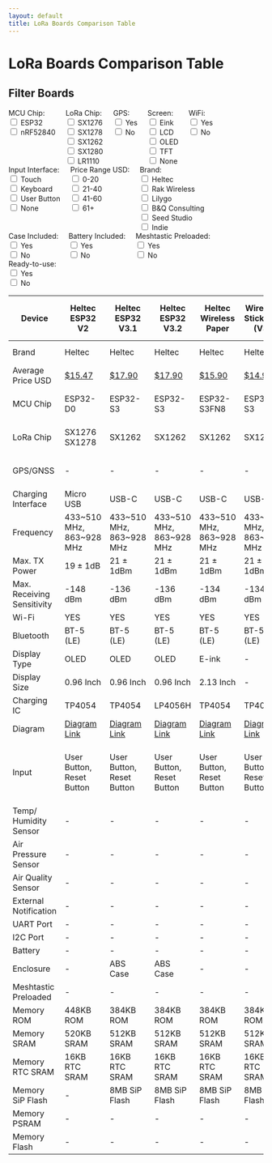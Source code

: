 ```yaml
---
layout: default
title: LoRa Boards Comparison Table
---
```


# LoRa Boards Comparison Table

## Filter Boards

<div style="display: flex; flex-wrap: wrap;">
  <div style="margin-right: 20px;">
    <label>MCU Chip:</label>
    <div>
      <input type="checkbox" class="mcuFilter" value="ESP32"> ESP32<br>
      <input type="checkbox" class="mcuFilter" value="nRF"> nRF52840<br>
    </div>
  </div>
  <div style="margin-right: 20px;">
    <label>LoRa Chip:</label>
    <div>
      <input type="checkbox" class="loraFilter" value="SX1276"> SX1276<br>
      <input type="checkbox" class="loraFilter" value="SX1278"> SX1278<br>      
      <input type="checkbox" class="loraFilter" value="SX1262"> SX1262<br>
      <input type="checkbox" class="loraFilter" value="SX1280"> SX1280<br>
      <input type="checkbox" class="loraFilter" value="LR1110"> LR1110<br>
    </div>
  </div>
  <div style="margin-right: 20px;">
    <label>GPS:</label>
    <div>
      <input type="checkbox" class="gpsFilter" value="Yes"> Yes<br>
      <input type="checkbox" class="gpsFilter" value="No"> No<br>
    </div>
  </div>
  <div style="margin-right: 20px;">
    <label>Screen:</label>
    <div>
      <input type="checkbox" class="screenFilter" value="Eink"> Eink<br>
      <input type="checkbox" class="screenFilter" value="LCD"> LCD<br>      
      <input type="checkbox" class="screenFilter" value="OLED"> OLED<br>      
      <input type="checkbox" class="screenFilter" value="TFT"> TFT<br>
      <input type="checkbox" class="screenFilter" value="None"> None<br>
    </div>
  </div>
  <div style="margin-right: 20px;">
    <label>WiFi:</label>
    <div>
      <input type="checkbox" class="wifiFilter" value="Yes"> Yes<br>
      <input type="checkbox" class="wifiFilter" value="No"> No<br>
    </div>
  </div>
  <div style="margin-right: 20px;">
    <label>Input Interface:</label>
    <div>
      <input type="checkbox" class="inputFilter" value="Touch"> Touch<br>
      <input type="checkbox" class="inputFilter" value="Keyboard"> Keyboard<br>
      <input type="checkbox" class="inputFilter" value="User"> User Button<br>
      <input type="checkbox" class="inputFilter" value="None"> None<br>
    </div>
  </div>
  <div style="margin-right: 20px;">
    <label>Price Range USD:</label>
    <div>
      <input type="checkbox" class="priceFilter" value="0-20"> 0-20<br>
      <input type="checkbox" class="priceFilter" value="21-40"> 21-40<br>
      <input type="checkbox" class="priceFilter" value="41-60"> 41-60<br>
      <input type="checkbox" class="priceFilter" value="61+"> 61+<br>
    </div>
  </div>
  <div style="margin-right: 20px;">
    <label>Brand:</label>
    <div>
      <input type="checkbox" class="brandFilter" value="Heltec"> Heltec<br>
      <input type="checkbox" class="brandFilter" value="Rack"> Rak Wireless<br>
      <input type="checkbox" class="brandFilter" value="Lilygo"> Lilygo<br>
      <input type="checkbox" class="brandFilter" value="B&Q"> B&Q Consulting<br>
      <input type="checkbox" class="brandFilter" value="Seeed"> Seed Studio<br>
      <input type="checkbox" class="brandFilter" value="Indie"> Indie<br>
    </div>
  </div>
  <div style="margin-right: 20px;">
    <label>Case Included:</label>
    <div>
      <input type="checkbox" class="caseFilter" value="Yes"> Yes<br>
      <input type="checkbox" class="caseFilter" value="No"> No<br>
    </div>
  </div>
  <div style="margin-right: 20px;">
    <label>Battery Included:</label>
    <div>
      <input type="checkbox" class="batteryFilter" value="Yes"> Yes<br>
      <input type="checkbox" class="batteryFilter" value="No"> No<br>
    </div>
  </div>
  <div style="margin-right: 20px;">
    <label>Meshtastic Preloaded:</label>
    <div>
      <input type="checkbox" class="meshtasticFilter" value="Yes"> Yes<br>
      <input type="checkbox" class="meshtasticFilter" value="No"> No<br>
    </div>
  </div>
  <div style="margin-right: 20px;">
    <label>Ready-to-use:</label>
    <div>
      <input type="checkbox" class="readyFilter" value="Yes"> Yes<br>
      <input type="checkbox" class="readyFilter" value="No"> No<br>
    </div>
  </div>
</div>

<div style="overflow-x: auto;">
  <table id="comparisonTable">
    <thead>
      <tr>
        <th>Device</th>
        <th data-mcu="ESP32" data-lora="SX1276" data-gps="No" data-screen="OLED" data-wifi="Yes" data-input="User" data-price="15.47" data-brand="Heltec" data-case="No" data-battery="No" data-meshtastic="No" data-ready="No">Heltec ESP32 V2</th>
        <th data-mcu="ESP32" data-lora="SX1262" data-gps="No" data-screen="OLED" data-wifi="Yes" data-input="User" data-price="17.90" data-brand="Heltec" data-case="Yes" data-battery="No" data-meshtastic="No" data-ready="No">Heltec ESP32 V3.1</th>
        <th data-mcu="ESP32" data-lora="SX1262" data-gps="No" data-screen="OLED" data-wifi="Yes" data-input="User" data-price="17.90" data-brand="Heltec" data-case="Yes" data-battery="No" data-meshtastic="No" data-ready="No">Heltec ESP32 V3.2</th>
        <th data-mcu="ESP32" data-lora="SX1262" data-gps="No" data-screen="Eink" data-wifi="Yes" data-input="User" data-price="15.90" data-brand="Heltec" data-case="No" data-battery="No" data-meshtastic="No" data-ready="No">Heltec Wireless Paper</th>
        <th data-mcu="ESP32" data-lora="SX1262" data-gps="No" data-screen="None" data-wifi="Yes" data-input="User" data-price="14.90" data-brand="Heltec" data-case="No" data-battery="No" data-meshtastic="No" data-ready="No">Wireless Stick Lite (V3)</th>
        <th data-mcu="ESP32" data-lora="SX1262" data-gps="Yes" data-screen="TFT" data-wifi="Yes" data-input="User" data-price="22.90" data-brand="Heltec" data-case="No" data-battery="No" data-meshtastic="No" data-ready="No">Heltec Wireless Tracker</th>
        <th data-mcu="ESP32" data-lora="SX1262" data-gps="Yes" data-screen="None" data-wifi="Yes" data-input="User" data-price="25.99" data-brand="Heltec" data-case="Yes" data-battery="Yes" data-meshtastic="Yes" data-ready="Yes">Heltec Capsule Sensor V3</th>
        <th data-mcu="ESP32" data-lora="SX1262" data-gps="No" data-screen="Eink" data-wifi="Yes" data-input="User" data-price="19.90" data-brand="Heltec" data-case="No" data-battery="No" data-meshtastic="No" data-ready="No">Heltec Vision Master E213</th>
        <th data-mcu="ESP32" data-lora="SX1262" data-gps="No" data-screen="Eink" data-wifi="Yes" data-input="User" data-price="20.90" data-brand="Heltec" data-case="No" data-battery="No" data-meshtastic="No" data-ready="No">Heltec Vision Master E290</th>
        <th data-mcu="ESP32" data-lora="SX1262" data-gps="No" data-screen="TFT" data-wifi="Yes" data-input="User" data-price="20.00" data-brand="Heltec" data-case="No" data-battery="No" data-meshtastic="No" data-ready="No">Heltec Vision Master T190</th> 
        <th data-mcu="nRF" data-lora="SX1262" data-gps="Yes" data-screen="TFT" data-wifi="No" data-input="User" data-price="41.70" data-brand="Heltec" data-case="Yes" data-battery="No" data-meshtastic="Yes" data-ready="No">Heltec Mesh Node T114</th>         
        <th data-mcu="nRF" data-lora="SX1262" data-gps="No" data-screen="None" data-wifi="No" data-input="None" data-price="36.97" data-brand="Rack" data-case="No" data-battery="No" data-meshtastic="No" data-ready="No">WisBlock Start Kit RAK4631</th>
        <th data-mcu="nRF" data-lora="SX1262" data-gps="Yes" data-screen="OLED" data-wifi="No" data-input="None" data-price="99.00" data-brand="Rack" data-case="Yes" data-battery="Yes" data-meshtastic="Yes" data-ready="Yes">WisMesh Pocket</th>        
        <th data-mcu="ESP32" data-lora="SX1262" data-gps="No" data-screen="LCD" data-wifi="Yes" data-input="Touch, Keyboard, User" data-price="52.66" data-brand="Lilygo" data-case="No" data-battery="No" data-meshtastic="No" data-ready="No">T-Deck</th>
        <th data-mcu="nRF" data-lora="SX1262" data-gps="Yes" data-screen="Eink" data-wifi="No" data-input="Touch, User" data-price="54.41" data-brand="Lilygo" data-case="Yes" data-battery="Yes" data-meshtastic="Yes" data-ready="Yes">T-Echo</th>
        <th data-mcu="ESP32" data-lora="SX1276" data-gps="Yes" data-screen="OLED" data-wifi="Yes" data-input="User" data-price="32.80" data-brand="Lilygo" data-case="No" data-battery="No" data-meshtastic="Yes" data-ready="No">T-Beam</th>
        <th data-mcu="ESP32" data-lora="SX1262" data-gps="Yes" data-screen="OLED" data-wifi="Yes" data-input="User" data-price="44.17" data-brand="Lilygo" data-case="No" data-battery="No" data-meshtastic="Yes" data-ready="No">T-Beam Supreme</th>
        <th data-mcu="ESP32" data-lora="SX1262 SX1276 SX1278 SX1280" data-gps="No" data-screen="OLED" data-wifi="Yes" data-input="User" data-price="17.58" data-brand="Lilygo" data-case="No" data-battery="No" data-meshtastic="No" data-ready="No">T3-S3</th>
        <th data-mcu="ESP32" data-lora="SX1262" data-gps="No" data-screen="OLED" data-wifi="Yes" data-input="User" data-price="109.00" data-brand="B&Q" data-case="Yes" data-battery="No" data-meshtastic="Yes" data-ready="No">Station G2</th>
        <th data-mcu="nRF" data-lora="SX1262" data-gps="Yes" data-screen="OLED" data-wifi="No" data-input="User" data-price="86.00" data-brand="B&Q" data-case="Yes" data-battery="No" data-meshtastic="Yes" data-ready="No">Nano G2 Ultra</th>
        <th data-mcu="nRF" data-lora="LR1110" data-gps="Yes" data-screen="None" data-wifi="No" data-input="User" data-price="29.90" data-brand="Seeed" data-case="No" data-battery="No" data-meshtastic="No" data-ready="No">Card Tracker T1000-E</th>    
      </tr>
    </thead>
    <tbody>
      <tr>
        <td>Brand</td>
        <td>Heltec</td><!--Heltec V2-->
        <td>Heltec</td><!--Heltec V3-->
        <td>Heltec</td><!--Wireless Paper-->
        <td>Heltec</td><!--Wireless Stick Lite-->
        <td>Heltec</td><!--Wireless Tracker-->
        <td>Heltec</td><!--Capsule Sensor V3-->
        <td>Heltec</td><!--Capsule Sensor V3.2-->
        <td>Heltec</td><!--Vision Master E213-->
        <td>Heltec</td><!--Vision Master E290-->
        <td>Heltec</td><!--Vision Master T190-->
        <td>Heltec</td><!--T114-->
        <td>Rak Wireless</td><!--RAKRAK19007-->
        <td>Rak Wireless</td><!--WisMesh-->
        <td>Lilygo</td><!--T-Deck-->
        <td>Lilygo</td><!--T-Echo-->
        <td>Lilygo</td><!--T-Beam-->
        <td>Lilygo</td><!--T-Beam-Supreme-->
        <td>Lilygo</td><!--T3-S3-->
        <td>B&Q Consulting</td><!--Station G2-->
        <td>B&Q Consulting</td><!--Nano G2 Ultra-->
        <td>Seeed Studio</td><!--Wio Tracker 1110-->
      </tr>
      <tr>
        <td>Average Price USD</td>
        <td><a href="https://www.aliexpress.com/i/2251832758749430.html?gatewayAdapt=4itemAdapt" target="_blank" rel="noopener noreferrer">$15.47</a></td><!--Heltec V2-->
        <td><a href="https://heltec.org/project/wifi-lora-32-v3/" target="_blank" rel="noopener noreferrer">$17.90</a></td><!--Heltec V3-->
        <td><a href="https://heltec.org/project/wifi-lora-32-v3/" target="_blank" rel="noopener noreferrer">$17.90</a></td><!--Heltec V3.2-->
        <td><a href="https://heltec.org/project/wireless-paper/" target="_blank" rel="noopener noreferrer">$15.90</a></td><!--Wireless Paper-->
        <td><a href="https://heltec.org/project/wireless-stick-lite-v2/" target="_blank" rel="noopener noreferrer">$14.90</a></td><!--Wireless Stick Lite-->
        <td><a href="https://heltec.org/project/wireless-tracker/" target="_blank" rel="noopener noreferrer">$22.90</a></td><!--Wireless Tracker-->
        <td><a href="https://heltec.org/project/heltec-capsule-sensor-v3/" target="_blank" rel="noopener noreferrer">$25.99</a></td><!--Capsule Sensor V3-->
        <td><a href="https://heltec.org/project/vision-master-e213/" target="_blank" rel="noopener noreferrer">$19.90</a></td><!--Vision Master E213-->
        <td><a href="https://heltec.org/project/vision-master-e290/" target="_blank" rel="noopener noreferrer">$20.90</a></td><!--Vision Master E290-->
        <td><a href="https://heltec.org/project/vision-master-t190/" target="_blank" rel="noopener noreferrer">$20.00</a></td><!--Vision Master T190-->       
        <td><a href="https://heltec.org/project/mesh-node-t114/" target="_blank" rel="noopener noreferrer">$41.70</a></td><!--T114-->
        <td><a href="https://store.rakwireless.com/products/wisblock-meshtastic-starter-kit?variant=43884035113158" target="_blank" rel="noopener noreferrer">$27.99</a></td><!--RAKRAK19007-->
        <td><a href="https://store.rakwireless.com/products/wismesh-pocket?variant=43640511365318" target="_blank" rel="noopener noreferrer">$99.00</a></td><!--WisMesh-->
        <td><a href="https://www.lilygo.cc/products/t-deck" target="_blank" rel="noopener noreferrer">$52.13</a></td><!--T-Deck-->
        <td><a href="https://www.lilygo.cc/products/t-echo" target="_blank" rel="noopener noreferrer">$54.41</a></td><!--T-Echo-->
        <td><a href="https://www.lilygo.cc/products/t-beam-v1-1-esp32-lora-module" target="_blank" rel="noopener noreferrer">$32.80</a></td><!--T-Beam-->
        <td><a href="https://www.lilygo.cc/products/t-beamsupreme-m" target="_blank" rel="noopener noreferrer">$44.17/ $70.17</a></td><!--T-Beam-Supreme-->
        <td><a href="https://www.lilygo.cc/products/t3s3-v1-0" target="_blank" rel="noopener noreferrer">$17.58</a></td><!--T3-S3-->
        <td><a href="https://shop.uniteng.com/product/meshtastic-mesh-device-station-edition/" target="_blank" rel="noopener noreferrer">$109.00</a></td><!--Station G2-->
        <td><a href="https://shop.uniteng.com/product/meshtastic-mesh-device-nano-g2-ultra/" target="_blank" rel="noopener noreferrer">$86.00</a></td><!--Nano G2 Ultra-->
        <td><a href="https://www.seeedstudio.com/SenseCAP-Card-Tracker-T1000-E-for-Meshtastic-p-5913.html" target="_blank" rel="noopener noreferrer">$39.90</a></td><!--Wio Tracker 1110-->
      </tr>
      <tr>
        <td>MCU Chip</td>
        <td>ESP32-D0</td><!--Heltec V2-->
        <td>ESP32-S3</td><!--Heltec V3-->
        <td>ESP32-S3</td><!--Heltec V3.2-->
        <td>ESP32-S3FN8</td><!--Wireless Paper-->
        <td>ESP32-S3</td><!--Wireless Stick Lite-->
        <td>ESP32-S3FN8</td><!--Wireless Tracker-->
        <td>ESP32-S3FN8</td><!--Capsule Sensor V3-->
        <td>ESP32-S3R8</td><!--Vision Master E213-->
        <td>ESP32-S3R8</td><!--Vision Master E290-->
        <td>ESP32-S3R8</td><!--Vision Master T190-->        
        <td>NRF52840</td><!--T114-->
        <td>NRF52840</td><!--RAKRAK19007-->
        <td>NRF52840</td><!--WisMesh-->
        <td>ESP32-S3</td><!--T-Deck-->
        <td>NRF52840</td><!--T-Echo-->
        <td>ESP32-D0WDQ6-V3</td><!--T-Beam-->        
        <td>ESP32-S3FN8</td><!--T-Beam Supreme-->
        <td>ESP32-S3FH4R2</td><!--T3-S3-->  
        <td>ESP32-S3</td><!--Station G2-->
        <td>NRF52840</td><!--Nano G2 Ultra-->
        <td>NRF52840</td><!--Wio Tracker 1110-->
      </tr>
      <tr>
        <td>LoRa Chip</td>
        <td>SX1276 SX1278</td><!--Heltec V2-->
        <td>SX1262</td><!--Heltec V3-->
        <td>SX1262</td><!--Heltec V3.2-->
        <td>SX1262</td><!--Wireless Paper-->
        <td>SX1262</td><!--Wireless Stick Lite-->
        <td>SX1262</td><!--Wireless Tracker-->
        <td>SX1262</td><!--Capsule Sensor V3-->
        <td>SX1262</td><!--Vision Master E213-->
        <td>SX1262</td><!--Vision Master E290-->
        <td>SX1262</td><!--Vision Master T190-->
        <td>SX1262</td><!--T114-->
        <td>SX1262</td><!--RAKRAK19007-->
        <td>SX1262</td><!--WisMesh-->
        <td>SX1262</td><!--T-Deck-->
        <td>SX1262</td><!--T-Echo-->
        <td>SX1276 SX1278</td><!--T-Beam-->
        <td>SX1262</td><!--T-Beam-Supreme-->
        <td>SX1262 SX1276 SX1280</td><!--T3-S3-->
        <td>SX1262</td><!--Station G2-->
        <td>SX1262</td><!--Nano G2 Ultra-->
        <td>LR1110</td><!--Wio Tracker 1110-->
      </tr>
      <tr>
        <td>GPS/GNSS</td>
        <td>-</td><!--Heltec V2-->
        <td>-</td><!--Heltec V3-->
        <td>-</td><!--Heltec V3.2-->
        <td>-</td><!--Wireless Paper-->
        <td>-</td><!--Wireless Stick Lite-->
        <td>UC6580</td><!--Wireless Tracker-->
        <td>L76k</td><!--Capsule Sensor V3-->
        <td>-</td><!--Vision Master E213-->
        <td>-</td><!--Vision Master E290-->
        <td>-</td><!--Vision Master T190-->
        <td>L76k</td><!--T114-->
        <td>-</td><!--RAKRAK19007-->
        <td>-</td><!--WisMesh-->
        <td>-</td><!--T-Deck-->
        <td>L76k</td><!--T-Echo-->
        <td>NEO-6M/M8N</td><!--T-Beam-->
        <td>L76k/ MAX-M10S</td><!--T-Beam-Supreme-->         
        <td>-</td><!--T3-S3-->          
        <td>-</td><!--Station G2-->
        <td>ATGM336H-5N</td><!--Nano G2 Ultra--> 
        <td>Grove Air530 GPS</td><!--Wio Tracker 1110-->
      </tr>
      <tr>
        <td>Charging Interface</td>
        <td>Micro USB</td><!--Heltec V2-->
        <td>USB-C</td><!--Heltec V3-->
        <td>USB-C</td><!--Heltec V3.2-->
        <td>USB-C</td><!--Wireless Paper-->
        <td>USB-C</td><!--Wireless Stick Lite-->
        <td>USB-C</td><!--Wireless Tracker-->
        <td>Wireless Boot</td><!--Capsule Sensor V3-->
        <td>USB-C</td><!--Vision Master E213-->
        <td>USB-C</td><!--Vision Master E290-->
        <td>USB-C</td><!--Vision Master T190-->
        <td>USB-C</td><!--T114-->
        <td>USB-C</td><!--RAKRAK19007-->   
        <td>USB-C</td><!--WisMesh-->
        <td>USB-C</td><!--T-Deck-->
        <td>USB-C</td><!--T-Echo-->
        <td>Micro USB</td><!--T-Beam-->
        <td>USB-C</td><!--T-Beam-Supreme-->            
        <td>USB-C</td><!--T3-S3-->
        <td>USB-C</td><!--Station G2-->
        <td>USB-C</td><!--Nano G2 Ultra-->
        <td>USB-C</td><!--Wio Tracker 1110-->
      </tr>
      <tr>
        <td>Frequency</td>
        <td>433~510 MHz, 863~928 MHz</td><!--Heltec V2-->
        <td>433~510 MHz, 863~928 MHz</td><!--Heltec V3-->
        <td>433~510 MHz, 863~928 MHz</td><!--Heltec V3.2-->
        <td>433~510 MHz, 863~928 MHz</td><!--Wireless Paper-->
        <td>433~510 MHz, 863~928 MHz</td><!--Wireless Stick Lite-->
        <td>433~510 MHz, 863~928 MHz</td><!--Wireless Tracker-->
        <td>433~510 MHz, 863~928 MHz</td><!--Capsule Sensor V3-->
        <td>433~510 MHz, 863~928 MHz</td><!--Vision Master E213-->
        <td>433~510 MHz, 863~928 MHz</td><!--Vision Master E290-->
        <td>433~510 MHz, 863~928 MHz</td><!--Vision Master T190-->
        <td>433~510 MHz, 863~928 MHz</td><!--T114-->
        <td>433~510 MHz, 863~928 MHz</td><!--RAKRAK19007-->     
        <td>433~510 MHz, 863~928 MHz</td><!--WisMesh-->
        <td>433~510 MHz, 863~928 MHz</td><!--T-Deck-->
        <td>433~510 MHz, 863~928 MHz</td><!--T-Echo-->
        <td>433~510 MHz, 863~928 MHz</td><!--T-Beam-->        
        <td>433~510 MHz, 863~928 MHz</td><!--T-Beam-Supreme-->      
        <td>433~510 MHz, 863~928 MHz</td><!--T3-S3-->    
        <td>863~928 MHz</td><!--Station G2-->
        <td>863~928 MHz</td><!--Nano G2 Ultra-->
        <td>863~928 MHz</td><!--Wio Tracker 1110-->
      </tr>
      <tr>
        <td>Max. TX Power</td>
        <td>19 ± 1dB</td><!--Heltec V2-->
        <td>21 ± 1dBm</td><!--Heltec V3-->
        <td>21 ± 1dBm</td><!--Heltec V3.2-->
        <td>21 ± 1dBm</td><!--Wireless Paper-->
        <td>21 ± 1dBm</td><!--Wireless Stick Lite-->
        <td>21 ± 1dBm</td><!--Wireless Tracker-->
        <td>21 ± 1dBm</td><!--Capsule Sensor V3-->
        <td>21 ± 1dBm</td><!--Vision Master E213-->
        <td>21 ± 1dBm</td><!--Vision Master E290-->
        <td>21 ± 1dBm</td><!--Vision Master T190-->
        <td>21 ± 1dBm</td><!--T114-->
        <td>22 ± 1dBm</td><!--RAKRAK19007-->
        <td>22 ± 1dBm</td><!--WisMesh-->
        <td>22 ± 1dBm</td><!--T-Deck-->
        <td>22 ± 1dBm</td><!--T-Echo-->
        <td>22 ± 1dBm</td><!--T-Beam-->        
        <td>22 ± 1dBm</td><!--T-Beam-Supreme-->         
        <td>22 ± 1dBm</td><!--T3-S3-->  
        <td>35 ± 1dBm</td><!--Station G2-->
        <td>22 ± 1dBm</td><!--Nano G2 Ultra-->
        <td>20 ± 1dBm</td><!--Wio Tracker 1110-->
      </tr>
      <tr>
        <td>Max. Receiving Sensitivity</td>
        <td>-148 dBm</td><!--Heltec V2-->
        <td>-136 dBm</td><!--Heltec V3-->
        <td>-136 dBm</td><!--Heltec V3.2-->
        <td>-134 dBm</td><!--Wireless Paper-->
        <td>-134 dBm</td><!--Wireless Stick Lite-->
        <td>-137 dBm</td><!--Wireless Tracker-->
        <td>-135 dBm</td><!--Capsule Sensor V3-->
        <td>-136 dBm</td><!--Vision Master E213-->
        <td>-136 dBm</td><!--Vision Master E290-->    
        <td>-136 dBm</td><!--Vision Master T190-->
        <td>-136 dBm</td><!--T114-->
        <td>-136 dBm</td><!--RAKRAK19007-->     
        <td>-136 dBm</td><!--WisMesh-->
        <td>-136 dBm</td><!--T-Deck-->
        <td>-136 dBm</td><!--T-Echo-->     
        <td>-148 dBm</td><!--T-Beam-->
        <td>-136 dBm</td><!--T-Beam-Supreme-->            
        <td>-136 dBm</td><!--T3-S3-->   
        <td>?</td><!--Station G2-->
        <td>?</td><!--Nano G2 Ultra-->
        <td>-141 dBm</td><!--Wio Tracker 1110-->
      </tr>
      <tr>
        <td>Wi-Fi</td>
        <td>YES</td><!--Heltec V2-->
        <td>YES</td><!--Heltec V3-->
        <td>YES</td><!--Heltec V3.2-->
        <td>YES</td><!--Wireless Paper-->
        <td>YES</td><!--Wireless Stick Lite-->
        <td>YES</td><!--Wireless Tracker-->
        <td>YES</td><!--Capsule Sensor V3-->
        <td>YES</td><!--Vision Master E213-->
        <td>YES</td><!--Vision Master E290-->
        <td>YES</td><!--Vision Master T190-->
        <td>NO</td><!--T114-->
        <td>NO</td><!--RAKRAK19007-->       
        <td>NO</td><!--WisMesh-->
        <td>YES</td><!--T-Deck-->
        <td>NO</td><!--T-Echo-->
        <td>YES</td><!--T-Beam-->   
        <td>YES</td><!--T-Beam-Supreme-->            
        <td>YES</td><!--T3-S3-->   
        <td>YES</td><!--Station G2-->
        <td>NO</td><!--Nano G2 Ultra-->
        <td>NO</td><!--Wio Tracker 1110-->
      </tr>
      <tr>
        <td>Bluetooth</td>
        <td>BT-5 (LE)</td><!--Heltec V2-->
        <td>BT-5 (LE)</td><!--Heltec V3-->
        <td>BT-5 (LE)</td><!--Heltec V3.2-->
        <td>BT-5 (LE)</td><!--Wireless Paper-->
        <td>BT-5 (LE)</td><!--Wireless Stick Lite-->
        <td>BT-5 (LE)</td><!--Wireless Tracker-->
        <td>BT-5 (LE)</td><!--Capsule Sensor V3-->
        <td>BT-5 (LE)</td><!--Vision Master E213-->
        <td>BT-5 (LE)</td><!--Vision Master E290-->
        <td>BT-5 (LE)</td><!--Vision Master T190-->
        <td>BT-5 (LE)</td><!--T114-->
        <td>BT-5 (LE)</td><!--RAKRAK19007-->   
        <td>BT-5 (LE)</td><!--WisMesh-->
        <td>BT-5 (LE)</td><!--T-Deck-->
        <td>BT-5 (LE)</td><!--T-Echo-->
        <td>BT-4.2 (LE)</td><!--T-Beam-->        
        <td>BT-5 (LE)</td><!--T-Beam-Supreme-->            
        <td>BT-5 (LE)</td><!--T3-S3-->   
        <td>BT-5 (LE)</td><!--Station G2-->
        <td>BT-5.4 (LE)</td><!--Nano G2 Ultra-->
        <td>BT-5.3 (LE)</td><!--Wio Tracker 1110-->
      </tr>
      <tr>
        <td>Display Type</td>
        <td>OLED</td><!--Heltec V2-->
        <td>OLED</td><!--Heltec V3-->
        <td>OLED</td><!--Heltec V3.2-->
        <td>E-ink</td><!--Wireless Paper-->
        <td>-</td><!--Wireless Stick Lite-->
        <td>TFT</td><!--Wireless Tracker-->
        <td>-</td><!--Capsule Sensor V3-->
        <td>E-ink</td><!--Vision Master E213-->
        <td>E-ink</td><!--Vision Master E290-->
        <td>TFT</td><!--Vision Master T190-->
        <td>TFT</td><!--T114-->
        <td>-</td><!--RAKRAK19007-->   
        <td>OLED</td><!--WisMesh-->
        <td>LCD</td><!--T-Deck-->
        <td>E-ink</td><!--T-Echo-->
        <td>OLED</td><!--T-Beam--> 
        <td>OLED</td><!--T-Beam-Supreme-->            
        <td>OLED</td><!--T3-S3-->       
        <td>OLED</td><!--Station G2-->
        <td>OLED</td><!--Nano G2 Ultra-->
        <td>OLED</td><!--Wio Tracker 1110-->
      </tr>
      <tr>
        <td>Display Size</td>
        <td>0.96 Inch</td><!--Heltec V2-->
        <td>0.96 Inch</td><!--Heltec V3-->
        <td>0.96 Inch</td><!--Heltec V3.2-->
        <td>2.13 Inch</td><!--Wireless Paper-->
        <td>-</td><!--Wireless Stick Lite-->
        <td>0.96-inch</td><!--Wireless Tracker-->
        <td>-</td><!--Capsule Sensor V3-->
        <td>2.13 Inch</td><!--Vision Master E213-->
        <td>2.9 Inch</td><!--Vision Master E290-->
        <td>1.9 Inch</td><!--Vision Master T190-->
        <td>1.14 Inch</td><!--T114-->
        <td>-</td><!--RAKRAK19007--> 
        <td>1.3 Inch</td><!--WisMesh-->
        <td>2.8 Inch</td><!--T-Deck-->
        <td>1.54 Inch</td><!--T-Echo-->
        <td>0.96 Inch</td><!--T-Beam-->      
        <td>1.3 Inch</td><!--T-Beam-Supreme-->            
        <td>0.96 Inch</td><!--T3-S3-->        
        <td>1.3 Inch</td><!--Station G2-->
        <td>1.3 Inch</td><!--Nano G2 Ultra-->
        <td>0.96 Inch</td><!--Wio Tracker 1110-->
      </tr>
      <tr>
        <td>Charging IC</td>
        <td>TP4054</td><!--Heltec V2-->
        <td>TP4054</td><!--Heltec V3-->
        <td>LP4056H</td><!--Heltec V3.2-->
        <td>TP4054</td><!--Wireless Paper-->
        <td>TP4054</td><!--Wireless Stick Lite-->
        <td>TP4054</td><!--Wireless Tracker-->
        <td>TP4054</td><!--Capsule Sensor V3-->
        <td>TP4054</td><!--Vision Master E213-->
        <td>TP4054</td><!--Vision Master E290-->
        <td>TP4054</td><!--Vision Master T190-->
        <td>LP4056H</td><!--T114-->
        <td>TP4054</td><!--RAKRAK19007-->  
        <td>TP4054</td><!--WisMesh-->
        <td>TP4054</td><!--T-Deck-->
        <td>TP4054</td><!--T-Echo-->
        <td>AXP192</td><!--T-Beam-->            
        <td>AXP2101</td><!--T-Beam-Supreme-->            
        <td>TP4054</td><!--T3-S3-->
        <td>?</td><!--Station G2-->
        <td>?</td><!--Nano G2 Ultra-->
        <td>ETA6003</td><!--Wio Tracker 1110-->
      </tr>
      <tr>
        <td>Diagram</td>
        <td><a href="https://resource.heltec.cn/download/WiFi_LoRa_32/V2.1/WIFI_LoRa_32_V2.1(868-915).PDF">Diagram Link</a></td><!--Heltec V2-->
        <td><a href="https://resource.heltec.cn/download/WiFi_LoRa_32_V3/HTIT-WB32LA(F)_V3.1_Schematic_Diagram.pdf">Diagram Link</a></td><!--Heltec V3-->
        <td><a href="https://resource.heltec.cn/download/WiFi_LoRa_32_V3/WiFi_LoRa_32_V3.2_Schematic_Diagram.pdf">Diagram Link</a></td><!--Heltec V3.2-->
        <td><a href="https://resource.heltec.cn/download/Wireless_Paper/Wireless_Paper_V0.4_Schematic_Diagram.pdf">Diagram Link</a></td><!--Wireless Paper-->
        <td><a href="https://resource.heltec.cn/download/Wireless_Stick_Lite_V3/HTIT-WSL_V3_Schematic_Diagram.pdf">Diagram Link</a></td><!--Wireless Stick Lite-->
        <td><a href="https://resource.heltec.cn/download/Wireless_Tracker/Wireless_Tacker1.1/HTIT-Tracker_V0.5.pdf">Diagram Link</a></td><!--Wireless Tracker-->
        <td><a href="https://resource.heltec.cn/download/Heltec%20Capsule%20Sensor%20V3/Capsule_Main_Esp32_Schematic_Diagram.pdf">Diagram Link</a></td><!--Capsule Sensor V3-->
        <td><a href="https://resource.heltec.cn/download/HT-VME213/HT-VME213%20Schematic%20Diagram.pdf">Diagram Link</a></td><!--Vision Master E213-->
        <td><a href="https://resource.heltec.cn/download/HT-VME290/HT-VME290%20Schematic_Diagram.pdf">Diagram Link</a></td><!--Vision Master E290-->
        <td><a href="https://resource.heltec.cn/download/HT-VMT190/HT-VMT90%20Schematic%20Diagram.pdf">Diagram Link</a></td><!--Vision Master T190-->     
        <td><a href="https://resource.heltec.cn/download/Mesh_Node_T114/MeshNode-T114_V2.0_SCH(2).pdf">Diagram Link</a></td><!--T114-->
        <td><a href="https://docs.rakwireless.com/Product-Categories/WisBlock/RAK4631/Datasheet/#hardware">Diagram Link</a></td><!--RAKRAK19007-->        
        <td><a href="">-</a></td><!--WisMesh-->
        <td><a href="https://github.com/Xinyuan-LilyGO/T-Deck/blob/master/schematic/schematic.pdf">Diagram Link</a></td><!--T-Deck-->
        <td><a href="https://github.com/Xinyuan-LilyGO/T-Echo/blob/main/T-Echo_Schematic.pdf">Diagram Link</a></td><!--T-Echo-->
        <td><a href="https://github.com/Xinyuan-LilyGO/LilyGo-LoRa-Series/blob/master/schematic/LilyGo_TBeam_V1.2.pdf">Diagram Link</a></td><!--T-Beam-->         
        <td><a href="https://github.com/Xinyuan-LilyGO/LilyGo-LoRa-Series/blob/master/schematic/LilyGo_T-BeamS3Supreme.pdf">Diagram Link</a></td><!--T-Beam-Supreme-->         
        <td><a href="https://github.com/Xinyuan-LilyGO/LilyGo-LoRa-Series/blob/master/schematic/T3_S3_V1.2.pdf">Diagram Link</a></td><!--T3-S3-->         
        <td><a href="https://wiki.uniteng.com/en/meshtastic/station-g2">Diagram Link</a></td><!--Station G2-->
        <td><a href="https://wiki.uniteng.com/meshtastic/nano-g2-ultra">Diagram Link</a></td><!--Nano G2 Ultra-->
        <td><a href="https://files.seeedstudio.com/products/SenseCAP/Wio-Tracker/Wio%20Tracker%201110%20v1.0_SCH_PDF_20230822.pdf">Diagram Link</a></td><!--Wio Tracker 1110-->
      </tr>
      <tr>
        <td>Input</td>
        <td>User Button, Reset Button</td><!--Heltec V2-->
        <td>User Button, Reset Button</td><!--Heltec V3-->
        <td>User Button, Reset Button</td><!--Heltec V3.2-->
        <td>User Button, Reset Button</td><!--Wireless Paper-->
        <td>User Button, Reset Button</td><!--Wireless Stick Lite-->
        <td>User Button, Reset Button</td><!--Wireless Tracker-->
        <td>User Button, Reset Button</td><!--Capsule Sensor V3-->
        <td>User Button, Reset Button, 3rd Button</td><!--Vision Master E213-->
        <td>User Button, Reset Button, 3rd Button</td><!--Vision Master E290-->
        <td>User Button, Reset Button</td><!--Vision Master T190-->
        <td>User Button, Reset Button</td><!--T114-->
        <td>Reset Button</td><!--RAKRAK19007-->        
        <td>User Button, Reset Button</td><!--WisMesh-->
        <td>Touch Screen, Keyboard, trackball, Reset Button</td><!--T-Deck-->
        <td>User Button, Reset Button, Touch Button</td><!--T-Echo-->
        <td>User Button, Reset Button, Power Button</td><!--T-Beam-->        
        <td>User Button, Reset Button, Power Button</td><!--T-Beam-Supreme-->            
        <td>User Button, Reset Button</td><!--T3-S3-->   
        <td>User Button, Reset Button, Boot Button</td><!--Station G2-->
        <td>4 Buttons</td><!--Nano G2 Ultra-->
        <td>User Button, Reset Button</td><!--Wio Tracker 1110-->
      </tr>       
      <tr>
        <td>Temp/ Humidity Sensor</td>
        <td>-</td><!--Heltec V2-->
        <td>-</td><!--Heltec V3-->
        <td>-</td><!--Heltec V3.2-->
        <td>-</td><!--Wireless Paper-->
        <td>-</td><!--Wireless Stick Lite-->
        <td>-</td><!--Wireless Tracker-->
        <td>-</td><!--Capsule Sensor V3-->
        <td>-</td><!--Vision Master E213-->
        <td>-</td><!--Vision Master E290-->
        <td>-</td><!--Vision Master T190-->
        <td>-</td><!--T114-->
        <td>-</td><!--RAKRAK19007-->
        <td>-</td><!--WisMesh-->
        <td>-</td><!--T-Deck-->      
        <td>-</td><!--T-Echo-->
        <td>-</td><!--T-Beam-->        
        <td>-</td><!--T-Beam-Supreme-->            
        <td>-</td><!--T3-S3-->                  
        <td>-</td><!--Station G2-->
        <td>-</td><!--Nano G2 Ultra-->
        <td>SHT41</td><!--Wio Tracker 1110-->
      </tr>
      <tr>
        <td>Air Pressure Sensor</td>
        <td>-</td><!--Heltec V2-->
        <td>-</td><!--Heltec V3-->
        <td>-</td><!--Heltec V3.2-->
        <td>-</td><!--Wireless Paper-->
        <td>-</td><!--Wireless Stick Lite-->
        <td>-</td><!--Wireless Tracker-->
        <td>-</td><!--Capsule Sensor V3-->
        <td>-</td><!--Vision Master E213-->
        <td>-</td><!--Vision Master E290-->
        <td>-</td><!--Vision Master T190-->
        <td>-</td><!--T114-->
        <td>-</td><!--RAKRAK19007-->
        <td>-</td><!--WisMesh-->
        <td>-</td><!--T-Deck-->      
        <td>-</td><!--T-Echo-->
        <td>-</td><!--T-Beam-->        
        <td>-</td><!--T-Beam-Supreme-->            
        <td>-</td><!--T3-S3-->                  
        <td>-</td><!--Station G2-->
        <td>-</td><!--Nano G2 Ultra-->
        <td>-</td><!--Wio Tracker 1110-->
      </tr>
      <tr>
        <td>Air Quality Sensor</td>
        <td>-</td><!--Heltec V2-->
        <td>-</td><!--Heltec V3-->
        <td>-</td><!--Heltec V3.2-->
        <td>-</td><!--Wireless Paper-->
        <td>-</td><!--Wireless Stick Lite-->
        <td>-</td><!--Wireless Tracker-->
        <td>-</td><!--Capsule Sensor V3-->
        <td>-</td><!--Vision Master E213-->
        <td>-</td><!--Vision Master E290-->
        <td>-</td><!--Vision Master T190-->
        <td>-</td><!--T114-->
        <td>-</td><!--RAKRAK19007-->
        <td>-</td><!--WisMesh-->
        <td>-</td><!--T-Deck-->      
        <td>-</td><!--T-Echo-->
        <td>-</td><!--T-Beam-->        
        <td>-</td><!--T-Beam-Supreme-->            
        <td>-</td><!--T3-S3-->                  
        <td>-</td><!--Station G2-->
        <td>-</td><!--Nano G2 Ultra-->
        <td>-</td><!--Wio Tracker 1110-->
      </tr>
      <tr>
        <td>External Notification</td>
        <td>-</td><!--Heltec V2-->
        <td>-</td><!--Heltec V3-->
        <td>-</td><!--Heltec V3.2-->
        <td>-</td><!--Wireless Paper-->
        <td>-</td><!--Wireless Stick Lite-->
        <td>-</td><!--Wireless Tracker-->
        <td>-</td><!--Capsule Sensor V3-->
        <td>-</td><!--Vision Master E213-->
        <td>-</td><!--Vision Master E290-->
        <td>-</td><!--Vision Master T190-->
        <td>-</td><!--T114-->
        <td>-</td><!--RAKRAK19007-->
        <td>-</td><!--WisMesh-->
        <td>Buzzer</td><!--T-Deck-->      
        <td>-</td><!--T-Echo-->
        <td>-</td><!--T-Beam-->        
        <td>-</td><!--T-Beam-Supreme-->            
        <td>-</td><!--T3-S3-->                  
        <td>-</td><!--Station G2-->
        <td>-</td><!--Nano G2 Ultra-->
        <td>Buzzer</td><!--Wio Tracker 1110-->
      </tr>
      <tr>
        <td>UART Port</td>
        <td>-</td><!--Heltec V2-->
        <td>-</td><!--Heltec V3-->
        <td>-</td><!--Heltec V3.2-->
        <td>-</td><!--Wireless Paper-->
        <td>-</td><!--Wireless Stick Lite-->
        <td>-</td><!--Wireless Tracker-->
        <td>-</td><!--Capsule Sensor V3-->
        <td>1x Quiic</td><!--Vision Master E213-->
        <td>-</td><!--Vision Master E290-->
        <td>-</td><!--Vision Master T190-->
        <td>-</td><!--T114-->
        <td>-</td><!--RAKRAK19007-->
        <td>-</td><!--WisMesh-->
        <td>-</td><!--T-Deck-->      
        <td>-</td><!--T-Echo-->
        <td>-</td><!--T-Beam-->        
        <td>-</td><!--T-Beam-Supreme-->            
        <td>-</td><!--T3-S3-->                  
        <td>-</td><!--Station G2-->
        <td>-</td><!--Nano G2 Ultra-->
        <td>1X Grove</td><!--Wio Tracker 1110-->
      </tr>
      <tr>
        <td>I2C Port</td>
        <td>-</td><!--Heltec V2-->
        <td>-</td><!--Heltec V3-->
        <td>-</td><!--Heltec V3.2-->
        <td>-</td><!--Wireless Paper-->
        <td>-</td><!--Wireless Stick Lite-->
        <td>-</td><!--Wireless Tracker-->
        <td>-</td><!--Capsule Sensor V3-->
        <td>1x Quiic</td><!--Vision Master E213-->
        <td>1X Quiic</td><!--Vision Master E290-->
        <td>1X Quiic</td><!--Vision Master T190-->
        <td>-</td><!--T114-->
        <td>-</td><!--RAKRAK19007-->
        <td>-</td><!--WisMesh-->
        <td>-</td><!--T-Deck-->      
        <td>-</td><!--T-Echo-->
        <td>-</td><!--T-Beam-->        
        <td>-</td><!--T-Beam-Supreme-->            
        <td>-</td><!--T3-S3-->                  
        <td>-</td><!--Station G2-->
        <td>-</td><!--Nano G2 Ultra-->
        <td>1X Grove</td><!--Wio Tracker 1110-->
      </tr>
      <tr>
        <td>Battery</td>
        <td>-</td><!--Heltec V2-->
        <td>-</td><!--Heltec V3-->
        <td>-</td><!--Heltec V3.2-->
        <td>-</td><!--Wireless Paper-->
        <td>-</td><!--Wireless Stick Lite-->
        <td>-</td><!--Wireless Tracker-->
        <td>250mAh</td><!--Capsule Sensor V3-->
        <td>-</td><!--Vision Master E213-->
        <td>-</td><!--Vision Master E290-->
        <td>-</td><!--T114-->
        <td>-</td><!--Vision Master T190-->         
        <td>-</td><!--RAKRAK19007-->
        <td>3200mAh</td><!--WisMesh-->
        <td>-</td><!--T-Deck-->      
        <td>850mAh</td><!--T-Echo-->
        <td>-</td><!--T-Beam-->        
        <td>-</td><!--T-Beam-Supreme-->            
        <td>-</td><!--T3-S3-->                  
        <td>-</td><!--Station G2-->
        <td>-</td><!--Nano G2 Ultra-->
        <td></td><!--Wio Tracker 1110-->
      </tr>      
      <tr>
        <td>Enclosure</td>
        <td>-</td><!--Heltec V2-->
        <td>ABS Case</td><!--Heltec V3-->
        <td>ABS Case</td><!--Heltec V3.2-->
        <td>-</td><!--Wireless Paper-->
        <td>-</td><!--Wireless Stick Lite-->
        <td>-</td><!--Wireless Tracker-->
        <td>ABS Case</td><!--Capsule Sensor V3-->
        <td>-</td><!--Vision Master E213-->
        <td>-</td><!--Vision Master E290-->
        <td>-</td><!--Vision Master T190-->
        <td>Resin</td><!--T114-->
        <td>-</td><!--RAKRAK19007-->
        <td>?</td><!--WisMesh-->
        <td>-</td><!--T-Deck-->      
        <td>ABS Case</td><!--T-Echo-->
        <td>-</td><!--T-Beam-->        
        <td>-</td><!--T-Beam-Supreme-->            
        <td>-</td><!--T3-S3-->                  
        <td>Resin</td><!--Station G2-->
        <td>Resin</td><!--Nano G2 Ultra-->
        <td></td><!--Wio Tracker 1110-->
      </tr>
      <tr>
        <td>Meshtastic Preloaded</td>
        <td>-</td><!--Heltec V2-->
        <td>-</td><!--Heltec V3-->
        <td>-</td><!--Heltec V3.2-->
        <td>-</td><!--Wireless Paper-->
        <td>-</td><!--Wireless Stick Lite-->
        <td>-</td><!--Wireless Tracker-->
        <td>Yes</td><!--Capsule Sensor V3-->
        <td>-</td><!--Vision Master E213-->
        <td>-</td><!--Vision Master E290-->
        <td>-</td><!--Vision Master T190-->
        <td>Yes</td><!--T114-->
        <td>-</td><!--RAKRAK19007-->
        <td>Yes</td><!--WisMesh-->
        <td>-</td><!--T-Deck-->      
        <td>Yes</td><!--T-Echo-->
        <td>Yes</td><!--T-Beam-->        
        <td>Yes</td><!--T-Beam-Supreme-->            
        <td>-</td><!--T3-S3-->                  
        <td>Yes</td><!--Station G2-->
        <td>Yes</td><!--Nano G2 Ultra-->
        <td></td><!--Wio Tracker 1110-->
      </tr>      
      <tr>
        <td>Memory ROM</td>
        <td>448KB ROM</td><!--Heltec V2-->
        <td>384KB ROM</td><!--Heltec V3-->
        <td>384KB ROM</td><!--Heltec V3.2-->
        <td>384KB ROM</td><!--Wireless Paper-->
        <td>384KB ROM</td><!--Wireless Stick Lite-->
        <td>384KB ROM</td><!--Wireless Tracker-->
        <td>384KB ROM</td><!--Capsule Sensor V3-->
        <td>384KB ROM</td><!--Vision Master E213-->
        <td>384KB ROM</td><!--Vision Master E290-->
        <td>384KB ROM</td><!--Vision Master T190-->
        <td>1M ROM</td><!--T114-->
        <td>?</td><!--RAKRAK19007-->
        <td>?</td><!--WisMesh-->
        <td>384KB ROM</td><!--T-Deck-->      
        <td>?</td><!--T-Echo-->
        <td>384KB ROM</td><!--T-Beam-->        
        <td>384KB ROM</td><!--T-Beam-Supreme-->            
        <td>384KB ROM</td><!--T3-S3-->            
        <td>384KB ROM</td><!--Station G2-->
        <td>?</td><!--Nano G2 Ultra-->
        <td></td><!--Wio Tracker 1110-->
      </tr>
      <tr>
        <td>Memory SRAM</td>
        <td>520KB SRAM</td><!--Heltec V2-->
        <td>512KB SRAM</td><!--Heltec V3-->
        <td>512KB SRAM</td><!--Heltec V3.2-->
        <td>512KB SRAM</td><!--Wireless Paper-->
        <td>512KB SRAM</td><!--Wireless Stick Lite-->
        <td>512KB SRAM</td><!--Wireless Tracker-->
        <td>512KB SRAM</td><!--Capsule Sensor V3-->
        <td>512KB SRAM</td><!--Vision Master E213-->
        <td>512KB SRAM</td><!--Vision Master E290-->
        <td>512KB SRAM</td><!--Vision Master T190-->
        <td>256KB SRAM</td><!--T114-->
        <td>?</td><!--RAKRAK19007-->
        <td>?</td><!--WisMesh-->
        <td>512KB SRAM</td><!--T-Deck-->      
        <td>?</td><!--T-Echo-->
        <td>512KB SRAM</td><!--T-Beam-->        
        <td>512KB SRAM</td><!--T-Beam-Supreme-->            
        <td>512KB SRAM</td><!--T3-S3-->         
        <td>512KB SRAM</td><!--Station G2-->
        <td>?</td><!--Nano G2 Ultra-->
        <td></td><!--Wio Tracker 1110-->
      </tr>      
      <tr>
        <td>Memory RTC SRAM</td>
        <td>16KB RTC SRAM</td><!--Heltec V2-->
        <td>16KB RTC SRAM</td><!--Heltec V3-->
        <td>16KB RTC SRAM</td><!--Heltec V3.2-->
        <td>16KB RTC SRAM</td><!--Wireless Paper-->
        <td>16KB RTC SRAM</td><!--Wireless Stick Lite-->
        <td>16KB RTC SRAM</td><!--Wireless Tracker-->
        <td>16KB RTC SRAM</td><!--Capsule Sensor V3-->
        <td>16KB RTC SRAM</td><!--Vision Master E213-->
        <td>16KB RTC SRAM</td><!--Vision Master E290-->
        <td>16KB RTC SRAM</td><!--Vision Master T190-->
        <td>?</td><!--T114-->
        <td>?</td><!--RAKRAK19007-->
        <td>?</td><!--WisMesh-->
        <td>16KB RTC SRAM</td><!--T-Deck-->
        <td>?</td><!--T-Echo-->
        <td>16KB RTC SRAM</td><!--T-Beam-->
        <td>16KB RTC SRAM</td><!--T-Beam-Supreme-->
        <td>16KB RTC SRAM</td><!--T3-S3-->
        <td>16KB RTC SRAM</td><!--Station G2-->
        <td>?</td><!--Nano G2 Ultra-->
        <td></td><!--Wio Tracker 1110-->
      </tr>      
      <tr>
        <td>Memory SiP Flash</td>
        <td>-</td><!--Heltec V2-->
        <td>8MB SiP Flash</td><!--Heltec V3-->
        <td>8MB SiP Flash</td><!--Heltec V3.2-->
        <td>8MB SiP Flash</td><!--Wireless Paper-->
        <td>8MB SiP Flash</td><!--Wireless Stick Lite-->
        <td>8MB SiP Flash</td><!--Wireless Tracker-->
        <td>8MB SiP Flash</td><!--Capsule Sensor V3-->
        <td>8MB SiP Flash</td><!--Vision Master E213-->
        <td>8MB SiP Flash</td><!--Vision Master E290-->
        <td>8MB SiP Flash</td><!--Vision Master T190-->
        <td>?</td><!--T114-->
        <td>?</td><!--RAKRAK19007-->
        <td>?</td><!--WisMesh-->
        <td>-</td><!--T-Deck-->      
        <td>?</td><!--T-Echo-->
        <td></td><!--T-Beam-->        
        <td></td><!--T-Beam-Supreme-->            
        <td></td><!--T3-S3-->          
        <td>8MB SiP Flash</td><!--Station G2-->
        <td>16MB SiP Flash</td><!--Nano G2 Ultra-->
        <td></td><!--Wio Tracker 1110-->
      </tr>     
      <tr>
        <td>Memory PSRAM</td>
        <td>-</td><!--Heltec V2-->
        <td>-</td><!--Heltec V3-->
        <td>-</td><!--Heltec V3.2-->
        <td>-</td><!--Wireless Paper-->
        <td>-</td><!--Wireless Stick Lite-->
        <td>-</td><!--Wireless Tracker-->
        <td>-</td><!--Capsule Sensor V3-->
        <td>8MB PSRAM</td><!--Vision Master E213-->
        <td>8MB PSRAM</td><!--Vision Master E290-->
        <td>8MB PSRAM</td><!--Vision Master T190-->
        <td>-</td><!--T114-->
        <td>-</td><!--RAKRAK19007-->
        <td>-</td><!--WisMesh-->
        <td>8MB PSRAM</td><!--T-Deck-->      
        <td>-</td><!--T-Echo-->
        <td>8MB PSRAM</td><!--T-Beam-->        
        <td>8MB PSRAM</td><!--T-Beam-Supreme-->            
        <td>1MB PSRAM</td><!--T3-S3-->
        <td>8MB PSRAM</td><!--Station G2-->
        <td>-</td><!--Nano G2 Ultra-->
        <td>-</td><!--Wio Tracker 1110-->
      </tr>           
      <tr>
        <td>Memory Flash</td>
        <td>-</td><!--Heltec V2-->
        <td>-</td><!--Heltec V3-->
        <td>-</td><!--Heltec V3.2-->
        <td>-</td><!--Wireless Paper-->
        <td>-</td><!--Wireless Stick Lite-->
        <td>-</td><!--Wireless Tracker-->
        <td>-</td><!--Capsule Sensor V3-->
        <td>16MB Flash</td><!--Vision Master E213-->
        <td>16MB Flash</td><!--Vision Master E290-->
        <td>16MB Flash</td><!--Vision Master T190-->
        <td>-</td><!--T114-->
        <td>1MB Flash</td><!--RAKRAK19007-->
        <td>1MB Flash</td><!--WisMesh-->
        <td>16MB Flash</td><!--T-Deck-->      
        <td>1MB Flash</td><!--T-Echo-->
        <td>16MB Flash</td><!--T-Beam-->        
        <td>16MB Flash</td><!--T-Beam-Supreme-->            
        <td>16MB Flash</td><!--T3-S3-->                  
        <td>16MB Flash</td><!--Station G2-->
        <td>1MB Flash	</td><!--Nano G2 Ultra-->
        <td>1MB Flash</td><!--Wio Tracker 1110-->
      </tr>                       
    </tbody>
  </table>
</div>

<script>
document.querySelectorAll('.mcuFilter, .loraFilter, .gpsFilter, .screenFilter, .wifiFilter, .inputFilter, .priceFilter, .brandFilter, .caseFilter, .batteryFilter, .meshtasticFilter, .readyFilter').forEach(filter => {
  filter.addEventListener('change', filterTable);
});

function filterTable() {
  const mcuFilters = Array.from(document.querySelectorAll('.mcuFilter:checked')).map(cb => cb.value);
  const loraFilters = Array.from(document.querySelectorAll('.loraFilter:checked')).map(cb => cb.value);
  const gpsFilters = Array.from(document.querySelectorAll('.gpsFilter:checked')).map(cb => cb.value);
  const screenFilters = Array.from(document.querySelectorAll('.screenFilter:checked')).map(cb => cb.value);
  const wifiFilters = Array.from(document.querySelectorAll('.wifiFilter:checked')).map(cb => cb.value);
  const inputFilters = Array.from(document.querySelectorAll('.inputFilter:checked')).map(cb => cb.value);
  const priceFilters = Array.from(document.querySelectorAll('.priceFilter:checked')).map(cb => cb.value);
  const brandFilters = Array.from(document.querySelectorAll('.brandFilter:checked')).map(cb => cb.value);
  const caseFilters = Array.from(document.querySelectorAll('.caseFilter:checked')).map(cb => cb.value);
  const batteryFilters = Array.from(document.querySelectorAll('.batteryFilter:checked')).map(cb => cb.value);
  const meshtasticFilters = Array.from(document.querySelectorAll('.meshtasticFilter:checked')).map(cb => cb.value);
  const readyFilters = Array.from(document.querySelectorAll('.readyFilter:checked')).map(cb => cb.value);

  const columns = document.querySelectorAll('#comparisonTable thead th');
  const rows = document.querySelectorAll('#comparisonTable tbody tr');

  function getPriceRange(price) {
    if (price <= 20) return '0-20';
    if (price <= 40) return '21-40';
    if (price <= 60) return '41-60';
    return '61+';
  }

  function shouldDisplayColumn(column) {
    const mcu = column.getAttribute('data-mcu');
    const lora = column.getAttribute('data-lora').split(' '); // Split LoRa chips into an array
    const gps = column.getAttribute('data-gps');
    const screen = column.getAttribute('data-screen');
    const wifi = column.getAttribute('data-wifi');
    const input = column.getAttribute('data-input').split(', ');
    const price = parseFloat(column.getAttribute('data-price'));
    const brand = column.getAttribute('data-brand');
    const caseIncluded = column.getAttribute('data-case');
    const batteryIncluded = column.getAttribute('data-battery');
    const meshtastic = column.getAttribute('data-meshtastic');
    const ready = column.getAttribute('data-ready');

    const mcuMatch = mcuFilters.length === 0 || mcuFilters.includes(mcu);
    const loraMatch = loraFilters.length === 0 || loraFilters.some(loraType => lora.includes(loraType)); // Updated to handle multiple LoRa chips
    const gpsMatch = gpsFilters.length === 0 || gpsFilters.includes(gps);
    const screenMatch = screenFilters.length === 0 || screenFilters.includes(screen);
    const wifiMatch = wifiFilters.length === 0 || wifiFilters.includes(wifi);
    const inputMatch = inputFilters.length === 0 || inputFilters.some(inputType => input.includes(inputType));
    const priceMatch = priceFilters.length === 0 || priceFilters.includes(getPriceRange(price));
    const brandMatch = brandFilters.length === 0 || brandFilters.includes(brand);
    const caseMatch = caseFilters.length === 0 || caseFilters.includes(caseIncluded);
    const batteryMatch = batteryFilters.length === 0 || batteryFilters.includes(batteryIncluded);
    const meshtasticMatch = meshtasticFilters.length === 0 || meshtasticFilters.includes(meshtastic);
    const readyMatch = readyFilters.length === 0 || readyFilters.includes(ready);

    return mcuMatch && loraMatch && gpsMatch && screenMatch && wifiMatch && inputMatch && priceMatch && brandMatch && caseMatch && batteryMatch && meshtasticMatch && readyMatch;
  }

  columns.forEach(column => {
    if (column.cellIndex === 0) return;
    const display = shouldDisplayColumn(column) ? '' : 'none';
    column.style.display = display;
    rows.forEach(row => {
      row.children[column.cellIndex].style.display = display;
    });
  });
}
</script>
